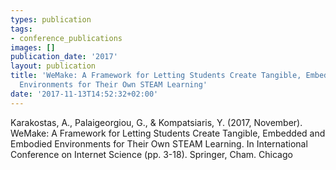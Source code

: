 ```yaml
---
types: publication
tags:
- conference_publications
images: []
publication_date: '2017'
layout: publication
title: 'WeMake: A Framework for Letting Students Create Tangible, Embedded and Embodied
  Environments for Their Own STEAM Learning'
date: '2017-11-13T14:52:32+02:00'
---
```

<div>Karakostas, A., Palaigeorgiou, G., &amp; Kompatsiaris, Y. (2017, November). WeMake: A Framework for Letting Students Create Tangible, Embedded and Embodied Environments for Their Own STEAM Learning. In International Conference on Internet Science (pp. 3-18). Springer, Cham. Chicago<span style="white-space: pre;"> </span></div>

